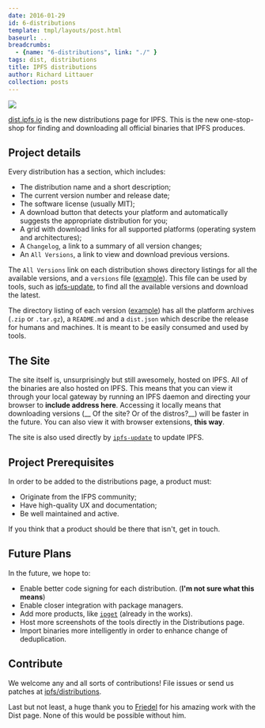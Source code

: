 ```yaml
---
date: 2016-01-29
id: 6-distributions
template: tmpl/layouts/post.html
baseurl: ..
breadcrumbs:
  - {name: "6-distributions", link: "./" }
tags: dist, distributions
title: IPFS distributions
author: Richard Littauer
collection: posts
---
```


[![](!img/screenshot.png)](http://dist.ipfs.io/)

[dist.ipfs.io](http://dist.ipfs.io/) is the new distributions page for IPFS. This is the new one-stop-shop for finding and downloading all official binaries that IPFS produces.

## Project details

Every distribution has a section, which includes:

- The distribution name and a short description;
- The current version number and release date;
- The software license (usually MIT);
- A download button that detects your platform and automatically suggests the appropriate distribution for you;
- A grid with download links for all supported platforms (operating system and architectures);
- A `Changelog`, a link to a summary of all version changes;
- An `All Versions`, a link to view and download previous versions.

The `All Versions` link on each distribution shows directory listings for all the available versions, and a `versions` file ([example](http://dist.ipfs.io/go-ipfs/versions)). This file can be used by tools, such as [ipfs-update](http://dist.ipfs.io/#ipfs-update), to find all the available versions and download the latest.

The directory listing of each version ([example](http://dist.ipfs.io/go-ipfs/v0.3.11)) has all the platform archives (`.zip` or `.tar.gz`), a `README.md` and a `dist.json` which describe the release for humans and machines. It is meant to be easily consumed and used by tools.

## The Site

The site itself is, unsurprisingly but still awesomely, hosted on IPFS. All of the binaries are also hosted on IPFS. This means that you can view it through your local gateway by running an IPFS daemon and directing your browser to __include address here__. Accessing it locally means that downloading versions (__ Of the site? Or of the distros?__) will be faster in the future. You can also view it with browser extensions, __this way__.

The site is also used directly by [`ipfs-update`](https://github.com/ipfs/ipfs-update) to update IPFS.

## Project Prerequisites

In order to be added to the distributions page, a product must:

- Originate from the IFPS community;
- Have high-quality UX and documentation;
- Be well maintained and active.

If you think that a product should be there that isn't, get in touch.

## Future Plans

In the future, we hope to:

- Enable better code signing for each distribution. (__I'm not sure what this means__)
- Enable closer integration with package managers.
- Add more products, like [`ipget`](https://github.com/noffle/ipget) (already in the works).
- Host more screenshots of the tools directly in the Distributions page.
- Import binaries more intelligently in order to enhance change of deduplication.

## Contribute

We welcome any and all sorts of contributions! File issues or send us patches at [ipfs/distributions](https://github.com/ipfs/distributions).

Last but not least, a huge thank you to [Friedel](https://github.com/dignifiedquire) for his amazing work with the Dist page. None of this would be possible without him.
